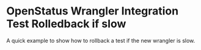# OpenStatus Wrangler Integration Test Rolledback if slow

A quick example to show how to rollback a test if the new wrangler is slow.
